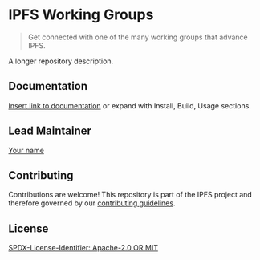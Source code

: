 IPFS Working Groups
=======================

> Get connected with one of the many working groups that advance IPFS.

A longer repository description.

## Documentation

[Insert link to documentation]() or expand with Install, Build, Usage sections.

## Lead Maintainer

[Your name](https://github.com/alinktoyourname)

## Contributing

Contributions are welcome! This repository is part of the IPFS project and therefore governed by our [contributing guidelines](https://github.com/ipfs/community/blob/master/CONTRIBUTING.md).

## License

[SPDX-License-Identifier: Apache-2.0 OR MIT](LICENSE.md)
